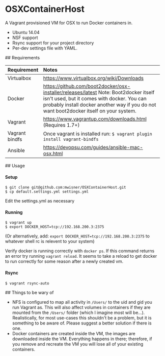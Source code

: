 OSXContainerHost
================

A Vagrant provisioned VM for OSX to run Docker containers in.
* Ubuntu 14.04
* NSF support
* Rsync support for your project directory
* Per-dev settings file with YAML.

## Requirements

| Requirement    | Notes        |
| :-------------- | :------------ |
| Virtualbox     | https://www.virtualbox.org/wiki/Downloads |
| Docker         | https://github.com/boot2docker/osx-installer/releases/latest Note: Boot2docker itself isn't used, but it comes with docker. You can probably install docker another way if you do not want boot2docker itself on your system. |
| Vagrant        | https://www.vagrantup.com/downloads.html (Requires 1.7+) |
| Vagrant bindfs | Once vagrant is installed run: ``` $ vagrant plugin install vagrant-bindfs ```
| Ansible        | https://devopsu.com/guides/ansible-mac-osx.html |


## Usage

#### Setup
```
$ git clone git@github.com:mwisner/OSXContainerHost.git
$ cp default.settings.yml settings.yml
```
Edit the settings.yml as necessary

#### Running
```
$ vagrant up
$ export DOCKER_HOST=tcp://192.168.200.3:2375
```
(Or alternatively, add: `export DOCKER_HOST=tcp://192.168.200.3:2375` to whatever shell rc is relevent to your system)

Verify docker is running correctly with ```docker ps```. If this command returns an error try running `vagrant reload`. It seems to take a reload to get docker to run correctly for some reason after a newly created vm.


#### Rsync
```
$ vagrant rsync-auto
```

## Things to be wary of

* NFS is configured to map all activity in `/Users/` to the uid and gid you run Vagrant as. This will also affect volumes in containers if they are mounted from the `/Users/` folder (which I imagine most will be...). Realistically, for most use-cases this shouldn't be a problem, but it is something to be aware of. Please suggest a better solution if there is one.
* Docker containers are created inside the VM, the images are downloaded inside the VM. Everything happens in there; therefore, if you remove and recreate the VM you will lose all of your existing containers.

